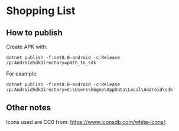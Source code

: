 # Shopping List

## How to publish

Create APK with:

```shell
dotnet publish -f:net8.0-android -c:Release /p:AndroidSdkDirectory=path_to_sdk
```

For example:

```
dotnet publish -f:net8.0-android -c:Release /p:AndroidSdkDirectory=C:\Users\kbgoe\AppData\Local\Android\sdk
```

## Other notes

Icons used are CC0 from: https://www.iconsdb.com/white-icons/.